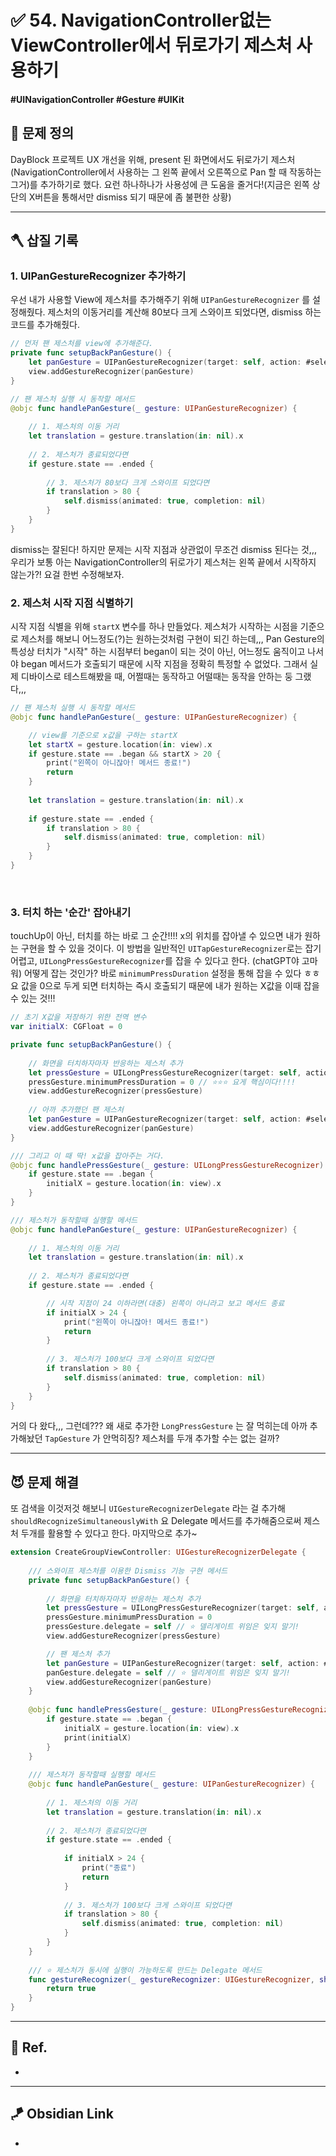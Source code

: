 # ✅ 54. NavigationController없는 ViewController에서 뒤로가기 제스처 사용하기

#### #UINavigationController #Gesture #UIKit 

## 🤔 문제 정의

DayBlock 프로젝트 UX 개선을 위해, present 된 화면에서도 뒤로가기 제스처(NavigationController에서 사용하는 그 왼쪽 끝에서 오른쪽으로 Pan 할 때 작동하는 그거)를 추가하기로 했다. 요런 하나하나가 사용성에 큰 도움을 줄거다!(지금은 왼쪽 상단의 X버튼을 통해서만 dismiss 되기 때문에 좀 불편한 상황)

---
## 🪓 삽질 기록

### 1. UIPanGestureRecognizer 추가하기

우선 내가 사용할 View에 제스처를 추가해주기 위해 `UIPanGestureRecognizer` 를 설정해줬다. 제스처의 이동거리를 계산해 80보다 크게 스와이프 되었다면, dismiss 하는 코드를 추가해줬다. 

~~~swift
// 먼저 팬 제스처를 view에 추가해준다.
private func setupBackPanGesture() {
    let panGesture = UIPanGestureRecognizer(target: self, action: #selector(handlePanGesture(_:)))
    view.addGestureRecognizer(panGesture)
}

// 팬 제스처 실행 시 동작할 메서드
@objc func handlePanGesture(_ gesture: UIPanGestureRecognizer) {
    
    // 1. 제스처의 이동 거리
    let translation = gesture.translation(in: nil).x
    
    // 2. 제스처가 종료되었다면
    if gesture.state == .ended {
        
        // 3. 제스처가 80보다 크게 스와이프 되었다면
        if translation > 80 {
            self.dismiss(animated: true, completion: nil)
        }
    }
}
~~~

dismiss는 잘된다! 하지만 문제는 시작 지점과 상관없이 무조건 dismiss 된다는 것,,, 우리가 보통 아는 NavigationController의 뒤로가기 제스처는 왼쪽 끝에서 시작하지 않는가?! 요걸 한번 수정해보자.
<br>

### 2. 제스처 시작 지점 식별하기

시작 지점 식별을 위해 `startX` 변수를 하나 만들었다. 제스처가 시작하는 시점을 기준으로 제스처를 해보니 어느정도(?)는 원하는것처럼 구현이 되긴 하는데,,, Pan Gesture의 특성상 터치가 "시작" 하는 시점부터 began이 되는 것이 아닌, 어느정도 움직이고 나서야 began 메서드가 호출되기 때문에 시작 지점을 정확히 특정할 수 없었다. 그래서 실제 디바이스로 테스트해봤을 때, 어쩔때는 동작하고 어떨때는 동작을 안하는 둥 그랬다,,,

~~~swift
// 팬 제스처 실행 시 동작할 메서드
@objc func handlePanGesture(_ gesture: UIPanGestureRecognizer) {

	// view를 기준으로 x값을 구하는 startX
	let startX = gesture.location(in: view).x
	if gesture.state == .began && startX > 20 { 
		print("왼쪽이 아니잖아! 메서드 종료!")
		return
	}
	
    let translation = gesture.translation(in: nil).x
    
    if gesture.state == .ended {
        if translation > 80 {
            self.dismiss(animated: true, completion: nil)
        }
    }
}
~~~
<br>

### 3. 터치 하는 '순간' 잡아내기

touchUp이 아닌, 터치를 하는 바로 그 순간!!!! x의 위치를 잡아낼 수 있으면 내가 원하는 구현을 할 수 있을 것이다. 이 방법을 일반적인 `UITapGestureRecognizer`로는 잡기 어렵고, `UILongPressGestureRecognizer`를 잡을 수 있다고 한다. (chatGPT야 고마워) 어떻게 잡는 것인가? 바로 `minimumPressDuration` 설정을 통해 잡을 수 있다 ㅎㅎ 요 값을 0으로 두게 되면 터치하는 즉시 호출되기 때문에 내가 원하는 X값을 이때 잡을 수 있는 것!!!

~~~swift
// 초기 X값을 저장하기 위한 전역 변수
var initialX: CGFloat = 0

private func setupBackPanGesture() {
    
    // 화면을 터치하자마자 반응하는 제스처 추가
    let pressGesture = UILongPressGestureRecognizer(target: self, action: #selector(handlePressGesture(_:)))
    pressGesture.minimumPressDuration = 0 // ⭐️⭐️⭐️ 요게 핵심이다!!!!
    view.addGestureRecognizer(pressGesture)
    
    // 아까 추가했던 팬 제스처
    let panGesture = UIPanGestureRecognizer(target: self, action: #selector(handlePanGesture(_:)))
    view.addGestureRecognizer(panGesture)
}

/// 그리고 이 때 딱! x값을 잡아주는 거다.
@objc func handlePressGesture(_ gesture: UILongPressGestureRecognizer) {
    if gesture.state == .began {
        initialX = gesture.location(in: view).x
    }
}

/// 제스처가 동작할때 실행할 메서드
@objc func handlePanGesture(_ gesture: UIPanGestureRecognizer) {
    
    // 1. 제스처의 이동 거리
    let translation = gesture.translation(in: nil).x
    
    // 2. 제스처가 종료되었다면
    if gesture.state == .ended {

		// 시작 지점이 24 이하라면(대충) 왼쪽이 아니라고 보고 메서드 종료
        if initialX > 24 {
            print("왼쪽이 아니잖아! 메서드 종료!")
            return
        }
        
        // 3. 제스처가 100보다 크게 스와이프 되었다면
        if translation > 80 {
            self.dismiss(animated: true, completion: nil)
        }
    }
}
~~~

거의 다 왔다,,, 그런데??? 왜 새로 추가한 `LongPressGesture` 는 잘 먹히는데 아까 추가해놨던 `TapGesture` 가 안먹히징? 제스처를 두개 추가할 수는 없는 걸까?

---
## 😈 문제 해결

또 검색을 이것저것 해보니 `UIGestureRecognizerDelegate` 라는 걸 추가해 `shouldRecognizeSimultaneouslyWith` 요 Delegate 메서드를 추가해줌으로써 제스처 두개를 활용할 수 있다고 한다. 마지막으로 추가~

~~~swift
extension CreateGroupViewController: UIGestureRecognizerDelegate {
    
    /// 스와이프 제스처를 이용한 Dismiss 기능 구현 메서드
    private func setupBackPanGesture() {
        
        // 화면을 터치하자마자 반응하는 제스처 추가
        let pressGesture = UILongPressGestureRecognizer(target: self, action: #selector(handlePressGesture(_:)))
        pressGesture.minimumPressDuration = 0
        pressGesture.delegate = self // ⭐️ 델리게이트 위임은 잊지 말기!
        view.addGestureRecognizer(pressGesture)

        // 팬 제스처 추가
        let panGesture = UIPanGestureRecognizer(target: self, action: #selector(handlePanGesture(_:)))
        panGesture.delegate = self // ⭐️ 델리게이트 위임은 잊지 말기!
        view.addGestureRecognizer(panGesture)
    }
    
    @objc func handlePressGesture(_ gesture: UILongPressGestureRecognizer) {
        if gesture.state == .began {
            initialX = gesture.location(in: view).x
            print(initialX)
        }
    }
    
    /// 제스처가 동작할때 실행할 메서드
    @objc func handlePanGesture(_ gesture: UIPanGestureRecognizer) {
        
        // 1. 제스처의 이동 거리
        let translation = gesture.translation(in: nil).x
        
        // 2. 제스처가 종료되었다면
        if gesture.state == .ended {
            
            if initialX > 24 {
                print("종료")
                return
            }
            
            // 3. 제스처가 100보다 크게 스와이프 되었다면
            if translation > 80 {
                self.dismiss(animated: true, completion: nil)
            }
        }
    }
    
    /// ⭐️ 제스처가 동시에 실행이 가능하도록 만드는 Delegate 메서드
    func gestureRecognizer(_ gestureRecognizer: UIGestureRecognizer, shouldRecognizeSimultaneouslyWith otherGestureRecognizer: UIGestureRecognizer) -> Bool {
        return true
    }
}
~~~

---
## 💌 Ref.
- 

---
## 🪁 Obsidian Link
- 